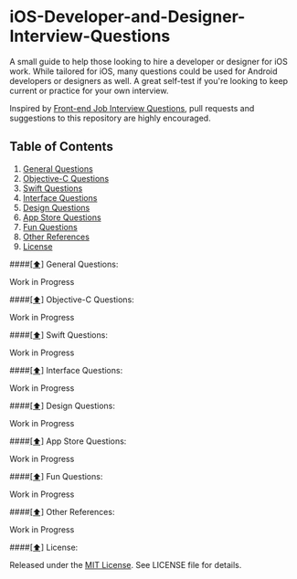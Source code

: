 # iOS-Developer-and-Designer-Interview-Questions

A small guide to help those looking to hire a developer or designer for iOS work. While tailored for iOS, many questions could be used for Android developers or designers as well. A great self-test if you're looking to keep current or practice for your own interview. 

Inspired by [Front-end Job Interview Questions](https://github.com/h5bp/Front-end-Developer-Interview-Questions), pull requests and suggestions to this repository are highly encouraged.

## <a name='contents'>Table of Contents</a>

  1. [General Questions](#general)
  1. [Objective-C Questions](#objc)
  1. [Swift Questions](#swift)
  1. [Interface Questions](#ui)
  1. [Design Questions](#design)
  1. [App Store Questions](#appstore)
  1. [Fun Questions](#fun)
  1. [Other References](#references)
  1. [License](#license)
  
####[[⬆]](#contents) <a name='general'>General Questions:</a>

Work in Progress

####[[⬆]](#contents) <a name='objc'>Objective-C Questions:</a>

Work in Progress

####[[⬆]](#contents) <a name='swift'>Swift Questions:</a>

Work in Progress

####[[⬆]](#contents) <a name='ui'>Interface Questions:</a>

Work in Progress

####[[⬆]](#contents) <a name='design'>Design Questions:</a>

Work in Progress

####[[⬆]](#contents) <a name='appstore'>App Store Questions:</a>

Work in Progress

####[[⬆]](#contents) <a name='fun'>Fun Questions:</a>

Work in Progress

####[[⬆]](#contents) <a name='references'>Other References:</a>

Work in Progress

####[[⬆]](#contents) <a name='license'>License:</a>

Released under the [MIT License](http://opensource.org/licenses/MIT). See LICENSE file for details.